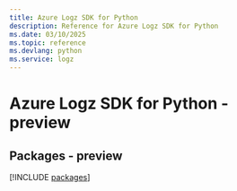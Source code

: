 ```yaml
---
title: Azure Logz SDK for Python
description: Reference for Azure Logz SDK for Python
ms.date: 03/10/2025
ms.topic: reference
ms.devlang: python
ms.service: logz
---
```

# Azure Logz SDK for Python - preview
## Packages - preview
[!INCLUDE [packages](logz-index.md)]